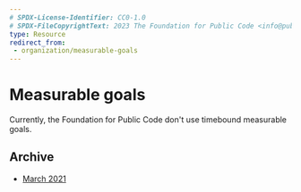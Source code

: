 ```yaml
---
# SPDX-License-Identifier: CC0-1.0
# SPDX-FileCopyrightText: 2023 The Foundation for Public Code <info@publiccode.net>
type: Resource
redirect_from:
 - organization/measurable-goals
---
```


# Measurable goals

Currently, the Foundation for Public Code don't use timebound measurable goals.

## Archive

- [March 2021](measurable-goals-2021-03.md)
